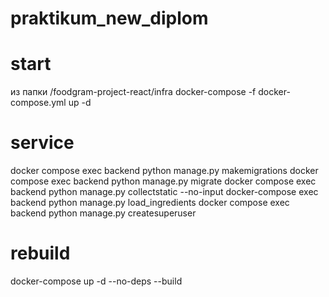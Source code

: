 # praktikum_new_diplom

# start
из папки /foodgram-project-react/infra
docker-compose -f docker-compose.yml up -d

# service
docker compose exec backend python manage.py makemigrations
docker compose exec backend python manage.py migrate
docker compose exec backend python manage.py collectstatic --no-input
docker-compose exec backend python manage.py load_ingredients
docker compose exec backend python manage.py createsuperuser

# rebuild 
docker-compose up -d --no-deps --build
